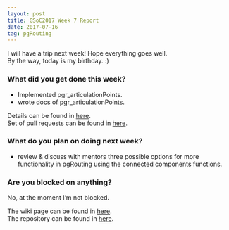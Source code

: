 ```yaml
---
layout: post
title: GSoC2017 Week 7 Report 
date: 2017-07-16
tag: pgRouting 
---
```


I will have a trip next week! Hope everything goes well.  
By the way, today is my birthday. :)

### What did you get done this week?

- Implemented pgr_articulationPoints.
- wrote docs of pgr_articulationPoints.

Details can be found in [here](https://github.com/pgRouting/pgrouting/wiki/GSoC-2017-Connected-Components#week-7).  
Set of pull requests can be found in [here](https://github.com/pgRouting/pgrouting/pulls?q=is%3Apr+author%3AXJTUmg+is%3Aclosed).

### What do you plan on doing next week?
- review & discuss with mentors three possible options for more functionality in pgRouting using the connected components functions.

### Are you blocked on anything?
No, at the moment I’m not blocked.  

The wiki page can be found in [here](https://github.com/pgRouting/pgrouting/wiki/GSoC-2017-Connected-Components).  
The repository can be found in [here](https://github.com/pgRouting/pgrouting/tree/gsoc-component).
